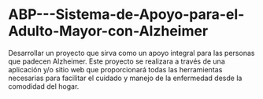 # ABP---Sistema-de-Apoyo-para-el-Adulto-Mayor-con-Alzheimer
Desarrollar un proyecto que sirva como un apoyo integral para las personas que padecen Alzheimer. Este proyecto se realizara a través de una aplicación y/o sitio web que proporcionará todas las herramientas necesarias para facilitar el cuidado y manejo de la enfermedad desde la comodidad del hogar.
